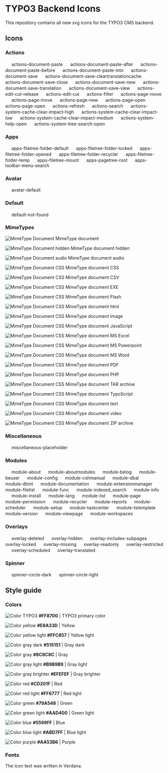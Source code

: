 # TYPO3 Backend Icons

This repository contains all new svg icons for the TYPO3 CMS backend.

## Icons

### Actions

<img src="https://rawgit.com/wmdbsystems/T3.Icons/master/src/action/actions-document-paste.svg" height="16" width="16">
actions-document-paste

<img src="https://rawgit.com/wmdbsystems/T3.Icons/master/src/action/actions-document-paste-after.svg" height="16" width="16">
actions-document-paste-after

<img src="https://rawgit.com/wmdbsystems/T3.Icons/master/src/action/actions-document-paste-before.svg" height="16" width="16">
actions-document-paste-before

<img src="https://rawgit.com/wmdbsystems/T3.Icons/master/src/action/actions-document-paste-into.svg" height="16" width="16">
actions-document-paste-into

<img src="https://rawgit.com/wmdbsystems/T3.Icons/master/src/action/actions-document-save.svg" height="16" width="16">
actions-document-save

<img src="https://rawgit.com/wmdbsystems/T3.Icons/master/src/action/actions-document-save-cleartranslationcache.svg" height="16" width="16">
actions-document-save-cleartranslationcache

<img src="https://rawgit.com/wmdbsystems/T3.Icons/master/src/action/actions-document-save-close.svg" height="16" width="16">
actions-document-save-close

<img src="https://rawgit.com/wmdbsystems/T3.Icons/master/src/action/actions-document-save-new.svg" height="16" width="16">
actions-document-save-new

<img src="https://rawgit.com/wmdbsystems/T3.Icons/master/src/action/actions-document-save-translation.svg" height="16" width="16">
actions-document-save-translation

<img src="https://rawgit.com/wmdbsystems/T3.Icons/master/src/action/actions-document-save-view.svg" height="16" width="16">
actions-document-save-view

<img src="https://rawgit.com/wmdbsystems/T3.Icons/master/src/action/actions-edit-cut-release.svg" height="16" width="16">
actions-edit-cut-release

<img src="https://rawgit.com/wmdbsystems/T3.Icons/master/src/action/actions-edit-cut.svg" height="16" width="16">
actions-edit-cut

<img src="https://rawgit.com/wmdbsystems/T3.Icons/master/src/action/actions-filter.svg" height="16" width="16">
actions-filter

<img src="https://rawgit.com/wmdbsystems/T3.Icons/master/src/action/actions-page-move.svg" height="16" width="16">
actions-page-move

<img src="https://rawgit.com/wmdbsystems/T3.Icons/master/src/action/actions-page-move.svg" height="16" width="16">
actions-page-move

<img src="https://rawgit.com/wmdbsystems/T3.Icons/master/src/action/actions-page-new.svg" height="16" width="16">
actions-page-new

<img src="https://rawgit.com/wmdbsystems/T3.Icons/master/src/action/actions-page-open.svg" height="16" width="16">
actions-page-open

<img src="https://rawgit.com/wmdbsystems/T3.Icons/master/src/action/actions-page-open.svg" height="16" width="16">
actions-page-open

<img src="https://rawgit.com/wmdbsystems/T3.Icons/master/src/action/actions-refresh.svg" height="16" width="16">
actions-refresh

<img src="https://rawgit.com/wmdbsystems/T3.Icons/master/src/action/actions-search.svg" height="16" width="16">
actions-search

<img src="https://rawgit.com/wmdbsystems/T3.Icons/master/src/action/actions-system-cache-clear-impact-high.svg" height="16" width="16">
actions-system-cache-clear-impact-high

<img src="https://rawgit.com/wmdbsystems/T3.Icons/master/src/action/actions-system-cache-clear-impact-low.svg" height="16" width="16">
actions-system-cache-clear-impact-low

<img src="https://rawgit.com/wmdbsystems/T3.Icons/master/src/action/actions-system-cache-clear-impact-medium.svg" height="16" width="16">
actions-system-cache-clear-impact-medium

<img src="https://rawgit.com/wmdbsystems/T3.Icons/master/src/action/actions-system-help-open.svg" height="16" width="16">
actions-system-help-open

<img src="https://rawgit.com/wmdbsystems/T3.Icons/master/src/action/actions-system-tree-search-open.svg" height="16" width="16">
actions-system-tree-search-open


### Apps

<img src="https://rawgit.com/wmdbsystems/T3.Icons/master/src/app/apps-filetree-folder-default.svg" height="16" width="16">
apps-filetree-folder-default

<img src="https://rawgit.com/wmdbsystems/T3.Icons/master/src/app/apps-filetree-folder-locked.svg" height="16" width="16">
apps-filetree-folder-locked

<img src="https://rawgit.com/wmdbsystems/T3.Icons/master/src/app/apps-filetree-folder-opened.svg" height="16" width="16">
apps-filetree-folder-opened

<img src="https://rawgit.com/wmdbsystems/T3.Icons/master/src/app/apps-filetree-folder-recycler.svg" height="16" width="16">
apps-filetree-folder-recycler

<img src="https://rawgit.com/wmdbsystems/T3.Icons/master/src/app/apps-filetree-folder-temp.svg" height="16" width="16">
apps-filetree-folder-temp

<img src="https://rawgit.com/wmdbsystems/T3.Icons/master/src/app/apps-filetree-mount.svg" height="16" width="16">
apps-filetree-mount

<img src="https://rawgit.com/wmdbsystems/T3.Icons/master/src/app/apps-pagetree-root.svg" height="16" width="16">
apps-pagetree-root

<img src="https://rawgit.com/wmdbsystems/T3.Icons/master/src/app/apps-toolbar-menu-search.svg" height="16" width="16">
apps-toolbar-menu-search


### Avatar

<img src="https://rawgit.com/wmdbsystems/T3.Icons/master/src/avatar/avatar-default.svg" height="16" width="16">
avatar-default


### Default

<img src="https://rawgit.com/wmdbsystems/T3.Icons/master/src/default/default-not-found.svg" height="16" width="16">
default-not-found


### MimeTypes

![MimeType Document](https://rawgit.com/wmdbsystems/T3.Icons/master/src/mimetypes/mimetype.svg "MimeType Document")
MimeType document

![MimeType Document hidden](https://rawgit.com/wmdbsystems/T3.Icons/master/src/mimetypes/mimetype-hidden.svg "MimeType Document CSS")
MimeType document hidden

![MimeType Document audio](https://rawgit.com/wmdbsystems/T3.Icons/master/src/mimetypes/mimetype-audio.svg "MimeType Document audio")
MimeType document audio

![MimeType Document CSS](https://rawgit.com/wmdbsystems/T3.Icons/master/src/mimetypes/mimetype-css.svg "MimeType Document CSS")
MimeType document CSS

![MimeType Document CSS](https://rawgit.com/wmdbsystems/T3.Icons/master/src/mimetypes/mimetype-csv.svg "MimeType Document CSS")
MimeType document CSV

![MimeType Document CSS](https://rawgit.com/wmdbsystems/T3.Icons/master/src/mimetypes/mimetype-exe.svg "MimeType Document CSS")
MimeType document EXE

![MimeType Document CSS](https://rawgit.com/wmdbsystems/T3.Icons/master/src/mimetypes/mimetype-flash.svg "MimeType Document CSS")
MimeType document Flash

![MimeType Document CSS](https://rawgit.com/wmdbsystems/T3.Icons/master/src/mimetypes/mimetype-html.svg "MimeType Document CSS")
MimeType document html

![MimeType Document CSS](https://rawgit.com/wmdbsystems/T3.Icons/master/src/mimetypes/mimetype-image.svg "MimeType Document CSS")
MimeType document image

![MimeType Document CSS](https://rawgit.com/wmdbsystems/T3.Icons/master/src/mimetypes/mimetype-js.svg "MimeType Document CSS")
MimeType document JavaScript

![MimeType Document CSS](https://rawgit.com/wmdbsystems/T3.Icons/master/src/mimetypes/mimetype-ms-excel.svg "MimeType Document CSS")
MimeType document MS Excel

![MimeType Document CSS](https://rawgit.com/wmdbsystems/T3.Icons/master/src/mimetypes/mimetype-ms-powerpoint.svg "MimeType Document CSS")
MimeType document MS Powerpoint

![MimeType Document CSS](https://rawgit.com/wmdbsystems/T3.Icons/master/src/mimetypes/mimetype-ms-word.svg "MimeType Document CSS")
MimeType document MS Word

![MimeType Document CSS](https://rawgit.com/wmdbsystems/T3.Icons/master/src/mimetypes/mimetype-pdf.svg "MimeType Document CSS")
MimeType document PDF

![MimeType Document CSS](https://rawgit.com/wmdbsystems/T3.Icons/master/src/mimetypes/mimetype-php.svg "MimeType Document CSS")
MimeType document PHP

![MimeType Document CSS](https://rawgit.com/wmdbsystems/T3.Icons/master/src/mimetypes/mimetype-tar.svg "MimeType Document CSS")
MimeType document TAR archive

![MimeType Document CSS](https://rawgit.com/wmdbsystems/T3.Icons/master/src/mimetypes/mimetype-ts.svg "MimeType Document CSS")
MimeType document TypoScript

![MimeType Document CSS](https://rawgit.com/wmdbsystems/T3.Icons/master/src/mimetypes/mimetype-txt.svg "MimeType Document CSS")
MimeType document text

![MimeType Document CSS](https://rawgit.com/wmdbsystems/T3.Icons/master/src/mimetypes/mimetype-video.svg "MimeType Document CSS")
MimeType document video

![MimeType Document CSS](https://rawgit.com/wmdbsystems/T3.Icons/master/src/mimetypes/mimetype-zip.svg "MimeType Document CSS")
MimeType document ZIP archive


### Miscellaneous

<img src="https://rawgit.com/wmdbsystems/T3.Icons/master/src/miscellaneous/miscellaneous-placeholder.svg" height="16" width="16">
miscellaneous-placeholder


### Modules

<img src="https://rawgit.com/wmdbsystems/T3.Icons/master/src/module/module-about.svg" height="16" width="16">
module-about

<img src="https://rawgit.com/wmdbsystems/T3.Icons/master/src/module/module-aboutmodules.svg" height="16" width="16">
module-aboutmodules

<img src="https://rawgit.com/wmdbsystems/T3.Icons/master/src/module/module-belog.svg" height="16" width="16">
module-belog

<img src="https://rawgit.com/wmdbsystems/T3.Icons/master/src/module/module-beuser.svg" height="16" width="16">
module-beuser

<img src="https://rawgit.com/wmdbsystems/T3.Icons/master/src/module/module-config.svg" height="16" width="16">
module-config

<img src="https://rawgit.com/wmdbsystems/T3.Icons/master/src/module/module-cshmanual.svg" height="16" width="16">
module-cshmanual

<img src="https://rawgit.com/wmdbsystems/T3.Icons/master/src/module/module-dbal.svg" height="16" width="16">
module-dbal

<img src="https://rawgit.com/wmdbsystems/T3.Icons/master/src/module/module-dbint.svg" height="16" width="16">
module-dbint

<img src="https://rawgit.com/wmdbsystems/T3.Icons/master/src/module/module-documentation.svg" height="16" width="16">
module-documentation

<img src="https://rawgit.com/wmdbsystems/T3.Icons/master/src/module/module-extensionmanager.svg" height="16" width="16">
module-extensionmanager

<img src="https://rawgit.com/wmdbsystems/T3.Icons/master/src/module/module-filelist.svg" height="16" width="16">
module-filelist

<img src="https://rawgit.com/wmdbsystems/T3.Icons/master/src/module/module-func.svg" height="16" width="16">
module-func

<img src="https://rawgit.com/wmdbsystems/T3.Icons/master/src/module/module-indexed_search.svg" height="16" width="16">
module-indexed_search

<img src="https://rawgit.com/wmdbsystems/T3.Icons/master/src/module/module-info.svg" height="16" width="16">
module-info

<img src="https://rawgit.com/wmdbsystems/T3.Icons/master/src/module/module-install.svg" height="16" width="16">
module-install

<img src="https://rawgit.com/wmdbsystems/T3.Icons/master/src/module/module-lang.svg" height="16" width="16">
module-lang

<img src="https://rawgit.com/wmdbsystems/T3.Icons/master/src/module/module-list.svg" height="16" width="16">
module-list

<img src="https://rawgit.com/wmdbsystems/T3.Icons/master/src/module/module-page.svg" height="16" width="16">
module-page

<img src="https://rawgit.com/wmdbsystems/T3.Icons/master/src/module/module-permission.svg" height="16" width="16">
module-permission

<img src="https://rawgit.com/wmdbsystems/T3.Icons/master/src/module/module-recycler.svg" height="16" width="16">
module-recycler

<img src="https://rawgit.com/wmdbsystems/T3.Icons/master/src/module/module-reports.svg" height="16" width="16">
module-reports

<img src="https://rawgit.com/wmdbsystems/T3.Icons/master/src/module/module-scheduler.svg" height="16" width="16">
module-scheduler

<img src="https://rawgit.com/wmdbsystems/T3.Icons/master/src/module/module-setup.svg" height="16" width="16">
module-setup

<img src="https://rawgit.com/wmdbsystems/T3.Icons/master/src/module/module-taskcenter.svg" height="16" width="16">
module-taskcenter

<img src="https://rawgit.com/wmdbsystems/T3.Icons/master/src/module/module-tstemplate.svg" height="16" width="16">
module-tstemplate

<img src="https://rawgit.com/wmdbsystems/T3.Icons/master/src/module/module-version.svg" height="16" width="16">
module-version

<img src="https://rawgit.com/wmdbsystems/T3.Icons/master/src/module/module-viewpage.svg" height="16" width="16">
module-viewpage

<img src="https://rawgit.com/wmdbsystems/T3.Icons/master/src/module/module-workspaces.svg" height="16" width="16">
module-workspaces


### Overlays

<img src="https://rawgit.com/wmdbsystems/T3.Icons/master/src/overlay/overlay-deleted.svg" height="16" width="16">
overlay-deleted

<img src="https://rawgit.com/wmdbsystems/T3.Icons/master/src/overlay/overlay-hidden.svg" height="16" width="16">
overlay-hidden

<img src="https://rawgit.com/wmdbsystems/T3.Icons/master/src/overlay/overlay-includes-subpages.svg" height="16" width="16">
overlay-includes-subpages

<img src="https://rawgit.com/wmdbsystems/T3.Icons/master/src/overlay/overlay-locked.svg" height="16" width="16">
overlay-locked

<img src="https://rawgit.com/wmdbsystems/T3.Icons/master/src/overlay/overlay-missing.svg" height="16" width="16">
overlay-missing

<img src="https://rawgit.com/wmdbsystems/T3.Icons/master/src/overlay/overlay-readonly.svg" height="16" width="16">
overlay-readonly

<img src="https://rawgit.com/wmdbsystems/T3.Icons/master/src/overlay/overlay-restricted.svg" height="16" width="16">
overlay-restricted

<img src="https://rawgit.com/wmdbsystems/T3.Icons/master/src/overlay/overlay-scheduled.svg" height="16" width="16">
overlay-scheduled

<img src="https://rawgit.com/wmdbsystems/T3.Icons/master/src/overlay/overlay-translated.svg" height="16" width="16">
overlay-translated


### Spinner

<img src="https://rawgit.com/wmdbsystems/T3.Icons/master/src/spinner/spinner-circle-dark.svg" height="16" width="16">
spinner-circle-dark

<img src="https://rawgit.com/wmdbsystems/T3.Icons/master/src/spinner/spinner-circle-light.svg" height="16" width="16">
spinner-circle-light


## Style guide

### Colors

![Color TYPO3](https://rawgit.com/wmdbsystems/T3.Icons/master/material/grafics/colors/color-typo3.svg "Color TYPO3")
**#FF8700** | TYPO3 primary color

![Color yellow](https://rawgit.com/wmdbsystems/T3.Icons/master/material/grafics/colors/color-yellow.svg "Color yellow")
**#E8A33D** | Yellow

![Color yellow light](https://rawgit.com/wmdbsystems/T3.Icons/master/material/grafics/colors/color-yellow-light.svg "Color yellow light")
**#FFC857** | Yellow light

![Color gray dark](https://rawgit.com/wmdbsystems/T3.Icons/master/material/grafics/colors/color-gray-dark.svg "Color gray dark")
**#515151** | Gray dark

![Color gray](https://rawgit.com/wmdbsystems/T3.Icons/master/material/grafics/colors/color-gray.svg "Color gray")
**#8C8C8C** | Gray

![Color gray light](https://rawgit.com/wmdbsystems/T3.Icons/master/material/grafics/colors/color-gray-light.svg "Color gray light")
**#B9B9B9** | Gray light

![Color gray brighter](https://rawgit.com/wmdbsystems/T3.Icons/master/material/grafics/colors/color-gray-brighter.svg "Color gray brighter")
**#EFEFEF** | Gray brighter

![Color red](https://rawgit.com/wmdbsystems/T3.Icons/master/material/grafics/colors/color-red.svg "Color red")
**#CD201F** | Red

![Color red light](https://rawgit.com/wmdbsystems/T3.Icons/master/material/grafics/colors/color-red-light.svg "Color red light")
**#FF6777** | Red light

![Color green](https://rawgit.com/wmdbsystems/T3.Icons/master/material/grafics/colors/color-green.svg "Color green")
**#79A548** | Green

![Color green light](https://rawgit.com/wmdbsystems/T3.Icons/master/material/grafics/colors/color-green-light.svg "Color green light")
**#AAD400** | Green light

![Color blue](https://rawgit.com/wmdbsystems/T3.Icons/master/material/grafics/colors/color-blue.svg "Color blue")
**#5599FF** | Blue

![Color blue light](https://rawgit.com/wmdbsystems/T3.Icons/master/material/grafics/colors/color-blue-light.svg "Color blue light")
**#ABD7FF** | Blue light

![Color purple](https://rawgit.com/wmdbsystems/T3.Icons/master/material/grafics/colors/color-purple.svg "Color purple")
**#AA53B6** | Purple

### Fonts

The icon text was written in Verdana.
